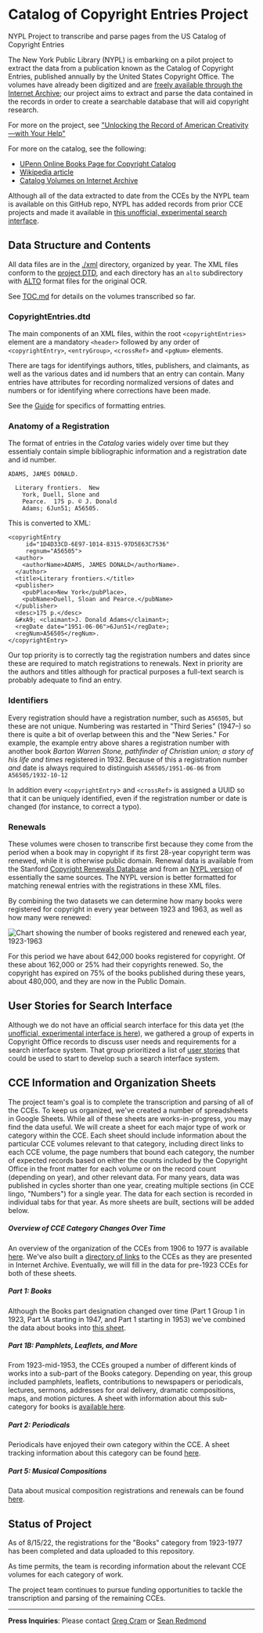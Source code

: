 
# Catalog of Copyright Entries Project
NYPL Project to transcribe and parse pages from the US Catalog of Copyright Entries

The New York Public Library (NYPL) is embarking on a pilot project to extract the data from a publication known as the Catalog of Copyright Entries, published annually by the United States Copyright Office. The volumes have already been digitized and are [freely available through the Internet Archive](https://archive.org/details/copyrightrecords); our project aims to extract and parse the data contained in the records in order to create a searchable database that will aid copyright research.

For more on the project, see ["Unlocking the Record of American Creativity—with Your Help"](https://www.nypl.org/blog/2018/03/30/unlocking-record-american-creativity)

For more on the catalog, see the following: 

- [UPenn Online Books Page for Copyright Catalog](http://onlinebooks.library.upenn.edu/cce/)
- [Wikipedia article](https://en.wikipedia.org/wiki/Copyright_Catalog)
- [Catalog Volumes on Internet Archive](http://archive.org/details/copyrightrecords/)

Although all of the data extracted to date from the CCEs by the NYPL team is available on this GitHub repo, NYPL has added records from prior CCE projects and made it available in [this unofficial, experimental search interface](https://cce-search.nypl.org/).

## Data Structure and Contents

All data files are in the [./xml](./xml/) directory, organized by year. The XML files conform to the [project DTD](CopyrightEntries.dtd), and each directory has an `alto` subdirectory with [ALTO](https://altoxml.github.io/) format files for the original OCR.

See [TOC.md](xml/TOC.md) for details on the volumes transcribed so far.

### CopyrightEntries.dtd

The main components of an XML files, within the root `<copyrightEntries>` element are a mandatory `<header>` followed by any order of `<copyrightEntry>`, `<entryGroup>`, `<crossRef>` and `<pgNum>` elements.

There are tags for identifyings authors, titles, publishers, and claimants, as well as the various dates and id numbers that an entry can contain. Many entries have attributes for recording normalized versions of dates and numbers or for identifying where corrections have been made.

 See the [Guide](./guide.md) for specifics of formatting entries.

### Anatomy of a Registration

The format of entries in the _Catalog_ varies widely over time but they essentialy contain simple bibliographic information and a registration date and id number.

    ADAMS, JAMES DONALD.

      Literary frontiers.  New
        York, Duell, Slone and
        Pearce.  175 p. © J. Donald 
		Adams; 6Jun51; A56505.

This is converted to XML:

    <copyrightEntry 
         id="1D4D33CD-6E97-1014-8315-97D5E63C7536"
         regnum="A56505">
      <author>
        <authorName>ADAMS, JAMES DONALD</authorName>.
      </author> 
      <title>Literary frontiers.</title>
      <publisher>
        <pubPlace>New York</pubPlace>, 
        <pubName>Duell, Sloan and Pearce.</pubName> 
      </publisher>
      <desc>175 p.</desc> 
      &#xA9; <claimant>J. Donald Adams</claimant>;
      <regDate date="1951-06-06">6Jun51</regDate>; 
      <regNum>A56505</regNum>.
    </copyrightEntry>
    
Our top priority is to correctly tag the registration numbers and dates since these are required to match registrations to renewals. Next in priority are the authors and titles although for practical purposes a full-text search is probably adequate to find an entry.

### Identifiers

Every registration should have a registration number, such as `A56505`, but these are not unique. Numbering was restarted in "Third Series" (1947–) so there is quite a bit of overlap between this and the "New Series." For example, the example entry above shares a registration number with another book _Barton Warren Stone, pathfinder of Christian union; a story of his life and times_ registered in 1932. Because of this a registration number _and_ date is always required to distinguish `A56505/1951-06-06` from `A56505/1932-10-12`

In addition every `<copyrightEntry`> and `<crossRef>` is assigned a UUID so that it can be uniquely identified, even if the registration number or date is changed (for instance, to correct a typo).

### Renewals

These volumes were chosen to transcribe first because they come from the period when a book may in copyright if its first 28-year copyright term was renewed, while it is otherwise public domain. Renewal data is available from the Stanford [Copyright Renewals Database](https://exhibits.stanford.edu/copyrightrenewals) and from an [NYPL version](https://github.com/NYPL/cce-renewals/) of essentially the same sources. The NYPL version is better formatted for matching renewal entries with the registrations in these XML files.

By combining the two datasets we can determine how many books were registered for copyright in every year between 1923 and 1963, as well as how many were renewed:

![Chart showing the number of books registered and renewed each year, 1923-1963](cce-renewal-rate.png)

For this period we have about 642,000 books registered for copyright. Of these about 162,000 or 25% had their copyrights renewed. So, the copyright has expired on 75% of the books published during these years, about 480,000, and they are now in the Public Domain.


## User Stories for Search Interface
Although we do not have an official search interface for this data yet (the [unofficial, experimental interface is here](https://cce-search.nypl.org/)), we gathered a group of experts in Copyright Office records to discuss user needs and requirements for a search interface system. That group prioritized a list of [user stories](https://github.com/NYPL/catalog_of_copyright_entries_project/wiki/User-Stories) that could be used to start to develop such a search interface system.

## CCE Information and Organization Sheets
The project team's goal is to complete the transcription and parsing of all of the CCEs. To keep us organized, we've created a number of spreadsheets in Google Sheets. While all of these sheets are works-in-progress, you may find the data useful. We will create a sheet for each major type of work or category within the CCE. Each sheet should include information about the particular CCE volumes relevant to that category, including direct links to each CCE volume, the page numbers that bound each category, the number of expected records based on either the counts included by the Copyright Office in the front matter for each volume or on the record count (depending on year), and other relevant data. For many years, data was published in cycles shorter than one year, creating multiple sections (in CCE lingo, "Numbers") for a single year. The data for each section is recorded in individual tabs for that year. As more sheets are built, sections will be added below.

##### Overview of CCE Category Changes Over Time
An overview of the organization of the CCEs from 1906 to 1977 is available [here](https://docs.google.com/spreadsheets/d/1EoPt7MggV7ZPgJUljD1wC2h2cIy1aiktBHzU4l6OEuQ/edit?usp=sharing). We've also built a [directory of links](https://docs.google.com/spreadsheets/d/1IwX2bU2UzPP6sW0Nz15RbW2YxczRqQB-w4a-NqEXswY/edit?usp=sharing) to the CCEs as they are presented in Internet Archive. Eventually, we will fill in the data for pre-1923 CCEs for both of these sheets.

##### Part 1: Books
Although the Books part designation changed over time (Part 1 Group 1 in 1923, Part 1A starting in 1947, and Part 1 starting in 1953) we've combined the data about books into [this sheet](https://docs.google.com/spreadsheets/d/14u_0gfhBnDvpuBTT8gqp1Hv-lSmK_DYKDXBfgUaVP2k/edit?usp=sharing).

##### Part 1B: Pamphlets, Leaflets, and More
From 1923-mid-1953, the CCEs grouped a number of different kinds of works into a sub-part of the Books category. Depending on year, this group included pamphlets, leaflets, contributions to newspapers or periodicals, lectures, sermons, addresses for oral delivery, dramatic compositions, maps, and motion pictures. A sheet with information about this sub-category for books is [available here](https://docs.google.com/spreadsheets/d/1iXdOCV2H6pmNDG1CHOnkvJTRSOCb8Uq2TjU3UGEhRjY/edit?usp=sharing).

##### Part 2: Periodicals
Periodicals have enjoyed their own category within the CCE. A sheet tracking information about this category can be found [here](https://docs.google.com/spreadsheets/d/1UrDf4zFfa7mbG0mw2gAWWLhQMqEb1sZZjtmgaxMnNaE/edit?usp=sharing).

##### Part 5: Musical Compositions
Data about musical composition registrations and renewals can be found [here](https://docs.google.com/spreadsheets/d/1YzOtE1ipOiIcWlTMK7FXn7NAERQxAO7towlbU-rHrPc/edit?usp=sharing).



## Status of Project

As of 8/15/22, the registrations for the "Books" category from 1923-1977 has been completed and data uploaded to this repository.

As time permits, the team is recording information about the relevant CCE volumes for each category of work.

The project team continues to pursue funding opportunities to tackle the transcription and parsing of the remaining CCEs.

***
**Press Inquiries**: Please contact [Greg Cram](mailto:gregcram@nypl.org) or [Sean Redmond](mailto:seanredmond@nypl.org)
